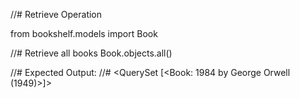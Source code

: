 //# Retrieve Operation

from bookshelf.models import Book

//# Retrieve all books
Book.objects.all()

//# Expected Output:
//# <QuerySet [<Book: 1984 by George Orwell (1949)>]>
